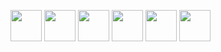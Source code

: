 [<img src="https://upload.wikimedia.org/wikipedia/commons/4/4c/Typescript_logo_2020.svg" width="50px" />][typescript]
[<img src="https://upload.wikimedia.org/wikipedia/commons/9/99/Unofficial_JavaScript_logo_2.svg" width="50px" />][javascript]
[<img src="https://haxe.org/img/haxe-logo.svg" width="50px" />][haxe]
[<img src="https://upload.wikimedia.org/wikipedia/commons/d/d5/Rust_programming_language_black_logo.svg" width="50px" />][rust]
[<img src="https://godotengine.org/themes/godotengine/assets/press/icon_color.svg" width="50px" />][godot]
[<img src="https://upload.wikimedia.org/wikipedia/commons/0/08/EmacsIcon.svg" width="50px" />][elisp]

[javascript]: https://developer.mozilla.org/en-US/docs/Web/JavaScript
[haxe]: https://haxe.org
[raku]: https://raku.org
[elisp]: https://www.gnu.org/software/emacs/manual/html_node/elisp/
[rust]: https://rust-lang.org
[typescript]: https://typescriptlang.org
[godot]: https://godotengine.org
[ruby]: https://www.ruby-lang.org/en/

[txr]: http://nongnu.org/txr
[nim]: https://nim-lang.org
[lisp]: https://common-lisp.net/
[red]: http://red-lang.org
[racket]: https://racket-lang.org
